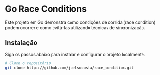# Go Race Conditions

Este projeto em Go demonstra como condições de corrida (race condition) podem ocorrer e como evitá-las utilizando técnicas de sincronização.

## Instalação

Siga os passos abaixo para instalar e configurar o projeto localmente.

```bash
# Clone o repositório
git clone https://github.com/jcelsocosta/race_condition.git

